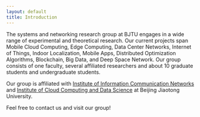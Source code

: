 ```yaml
---
layout: default
title: Introduction
---
```


The systems and networking research group at BJTU engages in a wide range of experimental and theoretical research. Our current projects span Mobile Cloud Computing, Edge Computing, Data Center Networks, Internet of Things, Indoor Localization, Mobile Apps, Distributed Optimization Algorithms, Blockchain, Big Data, and Deep Space Network. Our group consists of one faculty, several affiliated researchers and about 10 graduate students and undergraduate students.

Our group is affiliated with [Institute of Information Communication Networks](http://icn.bjtu.edu.cn) and [Institute of Cloud Computing and Data Science](http://ccd.bjtu.edu.cn) at Beijing Jiaotong University.

Feel free to contact us and visit our group!
